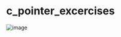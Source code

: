 # c_pointer_excercises

![image](https://user-images.githubusercontent.com/61843403/184161689-870b2d07-a292-4e53-896c-3c118981d6ad.png)

